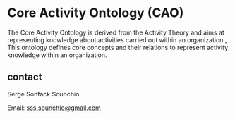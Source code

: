 # Core Activity Ontology (CAO)
The Core Activity Ontology is derived from the Activity Theory and aims at representing knowledge about activities carried out within an organization., This ontology defines core concepts and their relations to represent activity knowledge within an organization.

## contact
Serge Sonfack Sounchio

Email: sss.sounchio@gmail.com

